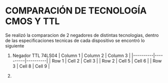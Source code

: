 # COMPARACIÓN DE TECNOLOGÍA CMOS Y TTL
Se realizó la comparacion de 2 negadores de distintas tecnologias, dentro de las especificaciones tecnicas de cada dispositivo se encontró lo siguiente
1. Negador TTL 74LS04
   | Column 1 | Column 2 | Column 3 |
|----------|----------|----------|
| Row 1    | Cell 2   | Cell 3   |
| Row 2    | Cell 5   | Cell 6   |
| Row 3    | Cell 8   | Cell 9   |

3. 
